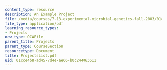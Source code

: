 ```yaml
---
content_type: resource
description: An Example Project
file: /media/courses/7-13-experimental-microbial-genetics-fall-2003/01cce4b8ad457d4eae66b0c244063611_ProjectsList.pdf
file_type: application/pdf
learning_resource_types:
- Projects
ocw_type: OCWFile
parent_title: Projects
parent_type: CourseSection
resourcetype: Document
title: ProjectsList.pdf
uid: 01cce4b8-ad45-7d4e-ae66-b0c244063611
---
```

